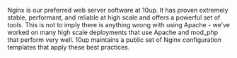 Nginx is our preferred web server software at 10up. It has proven extremely stable, performant, and reliable at high scale and offers a powerful set of tools. This is not to imply there is anything wrong with using Apache - we’ve worked on many high scale deployments that use Apache and mod_php that perform very well.  10up maintains a public set of Nginx configuration templates that apply these best practices. 